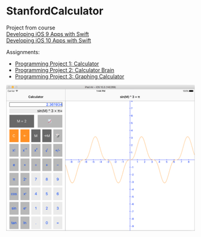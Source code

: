 # StanfordCalculator
Project from course  
[Developing iOS 9 Apps with Swift](https://itunes.apple.com/ua/course/developing-ios-9-apps-swift/id1104579961)  
[Developing iOS 10 Apps with Swift](https://itunes.apple.com/ua/course/developing-ios-10-apps-with-swift/id1198467120)

Assignments:
* [Programming Project 1: Calculator](https://itunes.apple.com/ua/course/programming-project-1-calculator/id1198467120?i=1000381189198&mt=2)
* [Programming Project 2: Calculator Brain](https://itunes.apple.com/ua/course/programming-project-2-calculator-brain/id1198467120?i=1000381780795&mt=2)
* [Programming Project 3: Graphing Calculator](https://itunes.apple.com/ua/course/programming-project-3-graphing-calculator/id1198467120?i=1000382477426&mt=2)

![Calculator](ScreenShot.png)
